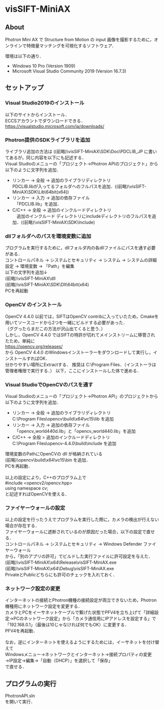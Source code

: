 # visSIFT-MiniAX
## About
Photron Mini AX で Structure from Motion の input 画像を撮影するために，オンラインで特徴量マッチングを可視化するソフトウェア．
  
環境は以下の通り．  
- Windows 10 Pro (Version 1909)
- Microsoft Visual Studio Community 2019 (Version 16.7.3)

## セットアップ
### Visual Studio2019のインストール
以下のサイトからインストール．<br>
ECCSアカウントでダウンロードできる．<br>
https://visualstudio.microsoft.com/ja/downloads/

### Photron提供のSDKライブラリを追加
ライブラリ追加の方法は ((前略)\visSIFT-MiniAX\SDK\Doc\PDCLIB_JP に書いてあるが，同じ内容を以下にも記述する．<br>
Visual Studioのメニューの「プロジェクト→Photron APIのプロジェクト」から以下のように文字列を追加．<br>
- リンカー -> 全般 -> 追加のライブラリディレクトリ<br>
PDCLIB.libが入ってるフォルダへのフルパスを追加．((前略)\visSIFT-MiniAX\SDK\Lib\64bit(x64))
- リンカー -> 入力 -> 追加の依存ファイル<br>
　「PDCLIB.lib」を追加．
- C/C++ -> 全般 -> 追加のインクルードディレクトリ<br>
　追加のインクルード ディレクトリにincludeディレクトリのフルパスを追加．((前略)\visSIFT-MiniAX\SDK\Include)

### dllフォルダへのパスを環境変数に追加
プログラムを実行するために，dllフォルダ内の各dllファイルにパスを通す必要がある．<br>
コントロールパネル → システムとセキュリティ → システム → システムの詳細設定 → 環境変数 → 「Path」を編集<br>
以下の文字列を追加↓<br>
(前略)\visSIFT-MiniAX\dll<br>
(前略)\visSIFT-MiniAX\SDK\Dll\64bit(x64)<br>
PCを再起動<br>

### OpenCV のインストール
OpenCV 4.4.0 以前では，SIFTはOpenCV contribに入っていたため，Cmakeを用いてソースコードから2つを一緒にビルドする必要があった．<br>
（ググったらまだこの方法が沢山出てくると思う．）<br>
しかし，OpenCV 4.4.0 ではSIFTの特許が切れてメインストリームに移管されたため，単純に<br>
https://opencv.org/releases/ <br>
から OpenCV 4.4.0 のWindowsインストーラーをダウンロードして実行し，インストールすればOK．<br>
分かりやすい場所にExtractする．
推奨は C:\Program Files．（インストーラは管理者権限で実行する．）
以下，ここにインストールした体で進める．

### Visual StudioでOpenCVのパスを通す
Visual Studioのメニューの「プロジェクト→Photron API」のプロジェクトから以下のように文字列を追加．<br>
- リンカー -> 全般 -> 追加のライブラリディレクトリ<br>
C:\Program Files\opencv\build\x64\vc15\lib を追加
- リンカー -> 入力 -> 追加の依存ファイル<br>
　「opencv_world440d.lib」と「opencv_world440.lib」を追加
- C/C++ -> 全般 > 追加のインクルードディレクトリ<br>
C:\Program Files\opencv-4.4.0\build\include を追加 <br>

環境変数のPathにOpenCVの dll が格納されている<br>
(前略)\opencv\build\x64\vc15\bin を追加．<br>
PCを再起動．<br>
<br>
以上の設定により，C++のプログラム上で<br>
#include <opencv2/opencv.hpp> <br>
using namespace cv; <br>
と記述すればOpenCVを使える．

### ファイヤーウォールの設定
以上の設定を行ったうえでプログラムを実行した際に，カメラの検出が行えない場合が存在する．<br>
ファイヤーウォールに遮断されているのが原因だった場合，以下の設定で直せる．<br>
コントロールパネル → システムとセキュリティ → Windows Defender ファイヤーウォール<br>
から，「別のアプリの許可」でビルドした実行ファイルに許可設定を与えた．<br>
(前略)\visSIFT-MiniAX\x64\Release\visSIFT-MiniAX.exe <br>
(前略)\visSIFT-MiniAX\x64\Debug\visSIFT-MiniAX.exe <br>
PrivateとPublicどちらにも許可のチェックを入れておく．<br>

### ネットワーク設定の変更
インターネットの接続とPhotron機種の接続設定が両立できないため，Photron機種用にネットワーク設定を変更する．<br>
カメラとPCをイーサネットケーブルで繋げた状態でPFV4を立ち上げて「詳細設定→PCのネットワーク設定」から「カメラ通信用にIPアドレスを設定する」で「192.168.0.1」（最後は10じゃなければ何でもOK）に変更する．<br>
PFV4を再起動．<br>
<br>
なお，逆にインターネットを使えるようにするためには，イーサネットを付け替えて<br>
Windowsメニュー→ネットワークとインターネット→接続プロパティの変更→IP設定→編集→「自動（DHCP）」を選択して「保存」<br>
で直せる．

## プログラムの実行
PhotronAPI.sln <br>
を開いて実行．
